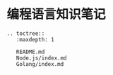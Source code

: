 # 编程语言知识笔记

```eval_rst
.. toctree::
   :maxdepth: 1

   README.md
   Node.js/index.md
   Golang/index.md
```